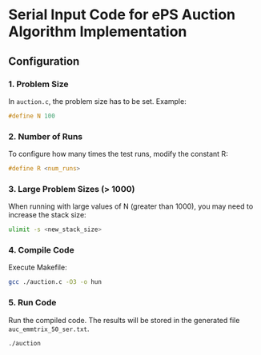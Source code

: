 # Serial Input Code for ePS Auction Algorithm Implementation

## Configuration

### 1. Problem Size
In `auction.c`, the problem size has to be set.
Example:

```c
#define N 100
```

### 2. Number of Runs
To configure how many times the test runs, modify the constant R:
```c
#define R <num_runs>
```

### 3. Large Problem Sizes (> 1000)
When running with large values of N (greater than 1000), you may need to increase the stack size:
```bash
ulimit -s <new_stack_size>
```
### 4. Compile Code
Execute Makefile:
```bash
gcc ./auction.c -O3 -o hun
```

### 5. Run Code
Run the compiled code. The results will be stored in the generated file `auc_emmtrix_50_ser.txt`.
```bash
./auction
```
